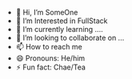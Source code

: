 - 👋 Hi, I’m SomeOne
- 👀 I’m Interested in FullStack
- 🌱 I’m currently learning ....
- 💞️ I’m looking to collaborate on ...
- 📫 How to reach me 
- 😄 Pronouns: He/him
- ⚡ Fun fact: Chae/Tea

<!---
dev-rak99/dev-rak99 is a ✨ special ✨ repository because its `README.md` (this file) appears on your GitHub profile.
You can click the Preview link to take a look at your changes.
--->

